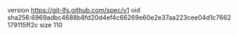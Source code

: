 version https://git-lfs.github.com/spec/v1
oid sha256:6969adbc4688b8fd20d4ef4c66269e60e2e37aa223cee04d1c7662179115ff2c
size 110
